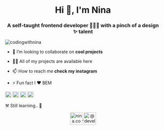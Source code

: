 <h1 align="center">Hi 👋, I'm Nina</h1>
<h3 align="center">A self-taught frontend developer 🧙🏻‍♂️ with a pinch of a design ✨ talent</h3>

<p align="left"> <img src="https://komarev.com/ghpvc/?username=codingwithnina" alt="codingwithnina" /> </p>

- 👯 I’m looking to collaborate on **cool projects**

- 👨‍💻 All of my projects are available here

- 📫 How to reach me **check my instagram**

- ⚡ Fun fact I :heart: BEM

<p align="left">
  <img src="https://konpa.github.io/devicon/devicon.git/icons/react/react-original-wordmark.svg" alt="react" width="20" height="20"/> 
  <img src="https://konpa.github.io/devicon/devicon.git/icons/css3/css3-original-wordmark.svg" alt="css3" width="20" height="20"/> 
  <img src="https://konpa.github.io/devicon/devicon.git/icons/html5/html5-original-wordmark.svg" alt="html5" width="20" height="20"/> 
  <img src="https://konpa.github.io/devicon/devicon.git/icons/javascript/javascript-original.svg" alt="javascript" width="20" height="20"/>
</p> 

:hammer_and_pick: 
Still learning..
:construction:


<p align="center">
<a href="https://instagram.com/nina.codes" target="blank">
  <img align="center" src="https://cdn.jsdelivr.net/npm/simple-icons@3.0.1/icons/instagram.svg" alt="nina.codes" height="40" width="40" />
</a>
<a href="https://medium.com/@developer.journeys" target="blank">
  <img align="center" src="https://cdn.jsdelivr.net/npm/simple-icons@3.0.1/icons/medium.svg" alt="@developer.journeys" height="40" width="40" />
</a>
</p>
